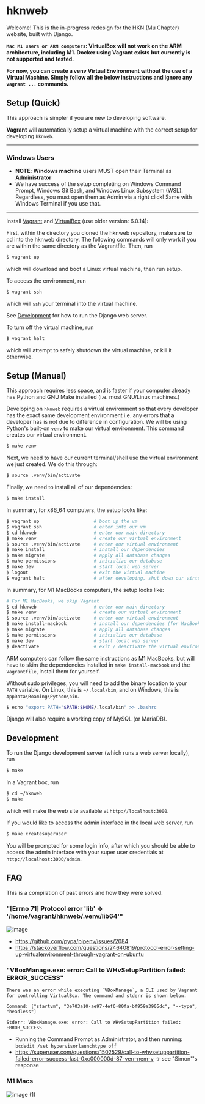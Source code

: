 hknweb
======

Welcome! This is the in-progress redesign for the HKN (Mu Chapter) website,
built with Django.

**`Mac M1 users or ARM computers`: VirtualBox will not work on the ARM architecture, including M1. Docker using Vagrant exists but currently is not supported and tested.**

**For now, you can create a venv Virtual Environment without the use of a Virtual Machine. Simply follow all the below instructions and ignore any `vagrant ...` commands.**

## Setup (Quick)

This approach is simpler if you are new to developing software.

**Vagrant** will automatically setup a virtual machine with the correct
setup for developing `hknweb`.

------------------------------
### Windows Users
* **NOTE**: **Windows machine** users MUST open their Terminal as **Administrator**
* We have success of the setup completing on Windows Command Prompt, Windows Git Bash, and Windows Linux Subsystem (WSL). Regardless, you must open them as Admin via a right click! Same with Windows Terminal if you use that.
------------------------------

Install [Vagrant](https://www.vagrantup.com/) and [VirtualBox](https://www.virtualbox.org/) (use older version: 6.0.14):

First, within the directory you cloned the hknweb repository, make sure to cd into the hknweb directory. The following commands will only work if you are within the same directory as the Vagrantfile. Then, run

```sh
$ vagrant up
```

which will download and boot a Linux virtual machine, then run setup.

To access the environment, run

```sh
$ vagrant ssh
```

which will `ssh` your terminal into the virtual machine.

See [Development](#development) for how to run the Django web server.

To turn off the virtual machine, run

```sh
$ vagrant halt
```

which will attempt to safely shutdown the virtual machine, or kill it otherwise.

## Setup (Manual)

This approach requires less space, and is faster if your computer already has Python
and GNU Make installed (i.e. most GNU/Linux machines.)

Developing on `hknweb` requires a virtual environment so that every developer has the exact same development environment i.e. any errors that a developer has is not due to difference in configuration. We will be using Python's built-on [`venv`](https://docs.python.org/3/library/venv.html) to make our virtual environment. This command creates our virtual environment.
```sh
$ make venv
```

Next, we need to have our current terminal/shell use the virtual environment we just created. We do this through:
```sh
$ source .venv/bin/activate
```

Finally, we need to install all of our dependencies:
```sh
$ make install
```

In summary, for x86_64 computers, the setup looks like:
```sh
$ vagrant up                    # boot up the vm
$ vagrant ssh                   # enter into our vm
$ cd hknweb                     # enter our main directory
$ make venv                     # create our virtual environment
$ source .venv/bin/activate     # enter our virtual environment
$ make install                  # install our dependencies
$ make migrate                  # apply all database changes
$ make permissions              # initialize our database
$ make dev                      # start local web server
$ logout                        # exit the virtual machine
$ vagrant halt                  # after developing, shut down our virtual machine
```

In summary, for M1 MacBooks computers, the setup looks like:
```sh
# For M1 MacBooks, we skip Vagrant
$ cd hknweb                     # enter our main directory
$ make venv                     # create our virtual environment
$ source .venv/bin/activate     # enter our virtual environment
$ make install-macbook          # install our dependencies (for MacBooks via Homebrew)
$ make migrate                  # apply all database changes
$ make permissions              # initialize our database
$ make dev                      # start local web server
$ deactivate                    # exit / deactivate the virtual environment
```

ARM computers can follow the same instructions as M1 MacBooks, but will have to skim the dependencies installed in `make install-macbook` and the `Vagrantfile`, install them for yourself.

Without sudo privileges, you will need to add the binary location to your `PATH` variable.
On Linux, this is `~/.local/bin`, and on Windows, this is `AppData\Roaming\Python\bin`.

```sh
$ echo "export PATH="$PATH:$HOME/.local/bin" >> .bashrc
```

Django will also require a working copy of MySQL (or MariaDB).

## Development

To run the Django development server (which runs a web server locally), run
```sh
$ make
```

In a Vagrant box, run
```sh
$ cd ~/hknweb
$ make
```

which will make the web site available at `http://localhost:3000`.

If you would like to access the admin interface in the local web server, run
```sh
$ make createsuperuser
```

You will be prompted for some login info, after which you should be able to access
the admin interface with your super user credentials at `http://localhost:3000/admin`.


## FAQ
This is a compilation of past errors and how they were solved.

### "[Errno 71] Protocol error 'lib' -> '/home/vagrant/hknweb/.venv/lib64'"
![image](https://user-images.githubusercontent.com/46059916/140850935-fcef93ba-6ad2-4d63-a133-da959d986a70.png)
- https://github.com/pypa/pipenv/issues/2084
- https://stackoverflow.com/questions/24640819/protocol-error-setting-up-virtualenvironment-through-vagrant-on-ubuntu

### "VBoxManage.exe: error: Call to WHvSetupPartition failed: ERROR_SUCCESS"
```
There was an error while executing `VBoxManage`, a CLI used by Vagrant
for controlling VirtualBox. The command and stderr is shown below.

Command: ["startvm", "3e703a10-ae97-4ef6-80fa-bf959a3905dc", "--type", "headless"]

Stderr: VBoxManage.exe: error: Call to WHvSetupPartition failed: ERROR_SUCCESS
```
- Running the Command Prompt as Administrator, and then running: `bcdedit /set hypervisorlaunchtype off`
- https://superuser.com/questions/1502529/call-to-whvsetuppartition-failed-error-success-last-0xc000000d-87-verr-nem-v -> see "Simon"'s response

### M1 Macs
![image (1)](https://user-images.githubusercontent.com/46059916/140851262-e65a481a-9c0a-4e99-b09f-fe0c98f55194.png)
